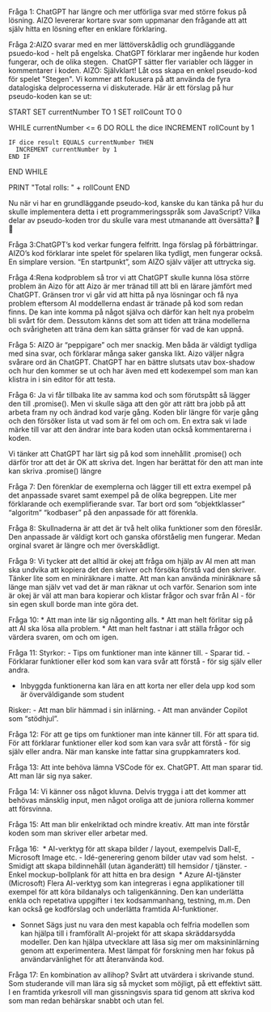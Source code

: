 Fråga 1: ChatGPT har längre och mer utförliga svar med större fokus på lösning. AIZO levererar kortare svar som uppmanar den frågande att att själv hitta en lösning efter en enklare förklaring.

Fråga 2:AIZO svarar med en mer lättöverskådlig och grundläggande psuedo-kod - helt på engelska.
ChatGPT förklarar mer ingående hur koden fungerar, och de olika stegen.  ChatGPT sätter fler variabler och lägger in kommentarer i koden.
AIZO: 
Självklart! Låt oss skapa en enkel pseudo-kod för spelet "Stegen". Vi kommer att fokusera på att använda de fyra datalogiska delprocesserna vi diskuterade. Här är ett förslag på hur pseudo-koden kan se ut:

START
  SET currentNumber TO 1
  SET rollCount TO 0

  WHILE currentNumber <= 6 DO
    ROLL the dice
    INCREMENT rollCount by 1

    IF dice result EQUALS currentNumber THEN
      INCREMENT currentNumber by 1
    END IF
  END WHILE

  PRINT "Total rolls: " + rollCount
END


Nu när vi har en grundläggande pseudo-kod, kanske du kan tänka på hur du skulle implementera detta i ett programmeringsspråk som JavaScript? Vilka delar av pseudo-koden tror du skulle vara mest utmanande att översätta? 🎲🤔

Fråga 3:ChatGPT’s kod verkar fungera felfritt. Inga förslag på förbättringar. AIZO’s kod förklarar inte spelet för spelaren lika tydligt, men fungerar också. En simplare version. “En startpunkt”, som AIZO själv väljer att uttrycka sig.

Fråga 4:Rena kodproblem så tror vi att ChatGPT skulle kunna lösa större problem än Aizo för att Aizo är mer tränad till att bli en lärare jämfört med ChatGPT. Gränsen tror vi går vid att hitta på nya lösningar och få nya problem eftersom  AI moddellerna endast är tränade på kod som redan finns. De kan inte komma på något själva och därför kan helt nya probelm bli svårt för dem. Dessutom känns det som att tiden att träna modellerna och svårigheten att träna dem kan sätta gränser för vad de kan uppnå.


Fråga 5: AIZO är “peppigare” och mer snackig. Men båda är väldigt tydliga med sina svar, och förklarar många saker ganska likt. Aizo väljer några svårare ord än ChatGPT. ChatGPT har en bättre slutsats utav box-shadow och hur den kommer se ut och har även med ett kodexempel som man kan klistra in i sin editor för att testa. 

Fråga 6: Ja vi får tillbaka lite av samma kod och som förutspått så lägger den till .promise(). Men vi skulle säga att den gör att rätt bra jobb på att arbeta fram ny och ändrad kod varje gång. Koden blir längre för varje gång och den försöker lista ut vad som är fel om och om. En extra sak vi lade märke till var att den ändrar inte bara koden utan också kommentarerna i koden. 

Vi tänker att ChatGPT har lärt sig på kod som innehållit .promise() och därför tror att det är OK att skriva det. Ingen har berättat för den att man inte kan skriva .promise() längre    

Fråga 7: Den förenklar de exemplerna och lägger till ett extra exempel på det anpassade svaret samt exempel på de olika begreppen. Lite mer förklarande och exemplifierande svar.
Tar bort ord som “objektklasser” “algoritm” “kodbaser” på den anpassade för att förenkla. 

Fråga 8: Skullnaderna är att det är två helt olika funktioner som den föreslår. Den anpassade är väldigt kort och ganska oförståelig men fungerar. Medan orginal svaret är längre och mer överskådligt.   

Fråga 9: Vi tycker att det alltid är okej att fråga om hjälp av AI men att man ska undvika att kopiera det den skriver och försöka förstå vad den skriver. Tänker lite som en miniräknare i matte. Att man kan använda miniräknare så länge man själv vet vad det är man räknar ut och varför.
Senarion som inte är okej är väl att man bara kopierar och klistar frågor och svar från AI - för sin egen skull borde man inte göra det.

Fråga 10: * Att man inte lär sig någonting alls. * Att man helt förlitar sig på att AI ska lösa alla problem. * Att man helt fastnar i att ställa frågor och värdera svaren, om och om igen. 

Fråga 11:  Styrkor: - Tips om funktioner man inte känner till. - Sparar tid. - Förklarar funktioner eller kod som kan vara svår att förstå - för sig själv eller andra.
- Inbyggda funktionerna kan lära en att korta ner eller dela      upp kod som är överväldigande som student

Risker: - Att man blir hämmad i sin inlärning. - Att man använder Copilot som “stödhjul”.

Fråga 12: För att ge tips om funktioner man inte känner till.
För att spara tid. För att förklarar funktioner eller kod som kan vara svår att förstå - för sig själv eller andra. När man kanske inte fattar sina gruppkamraters kod.

Fråga 13: Att inte behöva lämna VSCode för ex. ChatGPT. Att man sparar tid. Att man lär sig nya saker.

Fråga 14: Vi känner oss något kluvna. Delvis trygga i att det kommer att behövas mänsklig input, men något oroliga att de juniora rollerna kommer att försvinna.

Fråga 15: Att man blir enkelriktad och mindre kreativ. Att man inte förstår koden som man skriver eller arbetar med.

Fråga 16:  * AI-verktyg för att skapa bilder / layout, exempelvis Dall-E, Microsoft Image etc. - Idé-generering genom bilder utav vad som helst.  - Smidigt att skapa bildinnehåll (utan äganderätt) till hemsidor / tjänster. - Enkel mockup-bollplank för att hitta en bra design  * Azure AI-tjänster (Microsoft)
Flera AI-verktyg som kan integreras i egna applikationer till exempel för att köra bildanalys och taligenkänning. 
Den kan underlätta enkla och repetativa uppgifter i tex kodsammanhang, testning, m.m. 
Den kan också ge kodförslag och underlätta framtida AI-funktioner. 

* Sonnet 
Sägs just nu vara den mest kapabla och felfria modellen som kan hjälpa till i framförallt AI-projekt för att skapa skräddarsydda modeller. 
Den kan hjälpa utvecklare att läsa sig mer om maksininlärning genom att experimentera. 
Mest lämpat för forskning men har fokus på användarvänlighet för att återanvända kod.  

Fråga 17: En kombination av allihop? Svårt att utvärdera i skrivande stund. Som studerande vill man lära sig så mycket som möjligt, på ett effektivt sätt. I en framtida yrkesroll vill man gissningsvis spara tid genom att skriva kod som man redan behärskar snabbt och utan fel.
